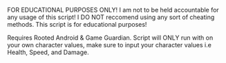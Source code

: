 FOR EDUCATIONAL PURPOSES ONLY! I am not to be held accountable for any usage of this script! I DO NOT reccomend using any sort of cheating methods. This script is for educational purposes!

Requires Rooted Android & Game Guardian.
Script will ONLY run with on your own character values, make sure to input your character values i.e Health, Speed, and Damage.
